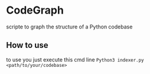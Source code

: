 # CodeGraph
scripte to graph the structure of a Python codebase 

## How to use
to use you just execute this cmd line `Python3 indexer.py <path/to/your/codebase>`
